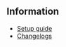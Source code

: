 ## Information
* [Setup guide](/holo2/guide/nds)
* [Changelogs](https://github.com/AGTTeam/Ookami2Data/releases)
